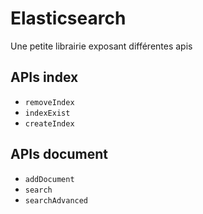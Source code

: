 # Elasticsearch

Une petite librairie exposant différentes apis

## APIs index
* `removeIndex`
* `indexExist`
* `createIndex`

## APIs document
* `addDocument`
* `search`
* `searchAdvanced`